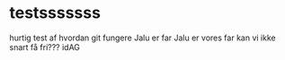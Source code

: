 # testsssssss
hurtig test af hvordan git fungere
Jalu er far
Jalu er vores far
kan vi ikke snart få fri???
idAG